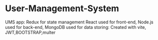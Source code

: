 # User-Management-System
UMS app: Redux for state management React used for front-end, Node.js used for back-end, MongoDB used for data storing: Created with vite, JWT,BOOTSTRAP,multer
